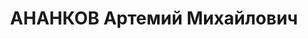 ---
title: АНАНКОВ Артемий Михайлович
description: Род. в 1877. Техник вагонного участка станции Абакан КЖД. Арестован 18.06.1937.
  Обвинение по ст. 58-10, 58-11 УК РСФСР. Приговорен 19.06.1938 ВК ВС СССР к ВМН.
  Расстрелян 19.06.1938 в г. Красноярске. Реабилитирован 01.06.1957 ВК ВС СССР.
---